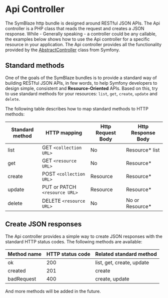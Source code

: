 # Api Controller

The SymBlaze http bundle is designed around RESTful JSON APIs. The Api controller is a PHP class that reads the request
and creates a JSON response. While - Generally speaking - a controller could be any callable, the examples below shows
how to use the Api controller for a specific resource in your application. The Api controller provides all the
functionality provided by
the [AbstractController](https://symfony.com/doc/current/controller.html#the-base-controller-class-services)
class from Symfony.

## Standard methods

One of the goals of the SymBlaze bundles is to provide a standard way of building RESTful JSON APIs, in few words, to
help Symfony developers to design simple, consistent and **Resource-Oriented** APIs. Based on this, try to use standard
methods for your resources: `list`, `get`, `create`, `update` and `delete`.

The following table describes how to map standard methods to HTTP methods:

| Standard method | HTTP mapping                  | Http Request Body | Http Response Body |
|-----------------|-------------------------------|-------------------|--------------------|
| list            | GET `<collection URL>`        | No                | Resource* list     |
| get             | GET `<resource URL>`          | No                | Resource*          |
| create          | POST `<collection URL>`       | Resource          | Resource*          |
| update          | PUT or PATCH `<resource URL>` | Resource          | Resource*          |
| delete          | DELETE `<resource URL>`       | No                | No or Resource*    |

## Create JSON responses

The Api controller provides a simple way to create JSON responses with the standard HTTP status codes. The following
methods are available:

| Method name | HTTP status code | Related standard method   |
|-------------|------------------|---------------------------|
| ok          | 200              | list, get, create, update |
| created     | 201              | create                    |
| badRequest  | 400              | create, update            |

And more methods will be added in the future.
